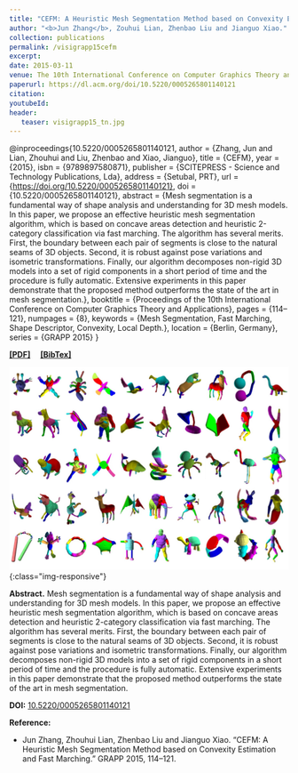```yaml
---
title: "CEFM: A Heuristic Mesh Segmentation Method based on Convexity Estimation and Fast Marching"
author: "<b>Jun Zhang</b>, Zouhui Lian, Zhenbao Liu and Jianguo Xiao."
collection: publications
permalink: /visigrapp15cefm
excerpt: 
date: 2015-03-11
venue: The 10th International Conference on Computer Graphics Theory and Applications
paperurl: https://dl.acm.org/doi/10.5220/0005265801140121
citation: 
youtubeId: 
header:
   teaser: visigrapp15_tn.jpg
---
```


@inproceedings{10.5220/0005265801140121,
author = {Zhang, Jun and Lian, Zhouhui and Liu, Zhenbao and Xiao, Jianguo},
title = {CEFM},
year = {2015},
isbn = {9789897580871},
publisher = {SCITEPRESS - Science and Technology Publications, Lda},
address = {Setubal, PRT},
url = {https://doi.org/10.5220/0005265801140121},
doi = {10.5220/0005265801140121},
abstract = {Mesh segmentation is a fundamental way of shape analysis and understanding for 3D mesh models. In this paper, we propose an effective heuristic mesh segmentation algorithm, which is based on concave areas detection and heuristic 2-category classification via fast marching. The algorithm has several merits. First, the boundary between each pair of segments is close to the natural seams of 3D objects. Second, it is robust against pose variations and isometric transformations. Finally, our algorithm decomposes non-rigid 3D models into a set of rigid components in a short period of time and the procedure is fully automatic. Extensive experiments in this paper demonstrate that the proposed method outperforms the state of the art in mesh segmentation.},
booktitle = {Proceedings of the 10th International Conference on Computer Graphics Theory and Applications},
pages = {114–121},
numpages = {8},
keywords = {Mesh Segmentation, Fast Marching, Shape Descriptor, Convexity, Local Depth.},
location = {Berlin, Germany},
series = {GRAPP 2015}
}

<a href="http://halajun.github.io/files/3dor15lian.pdf" target="_blank"><b>[PDF]</b></a>&emsp;
<a href="https://halajun.github.io/files/zhang15grapp.txt" target="_blank"><b>[BibTex]</b></a>

![Kernel_pic](/images/banners/visigrapp15.jpg){:class="img-responsive"}

<b>Abstract.</b> Mesh segmentation is a fundamental way of shape analysis and understanding for 3D mesh models. In this paper, we propose an effective heuristic mesh segmentation algorithm, which is based on concave areas detection and heuristic 2-category classification via fast marching. The algorithm has several merits. First, the boundary between each pair of segments is close to the natural seams of 3D objects. Second, it is robust against pose variations and isometric transformations. Finally, our algorithm decomposes non-rigid 3D models into a set of rigid components in a short period of time and the procedure is fully automatic. Extensive experiments in this paper demonstrate that the proposed method outperforms the state of the art in mesh segmentation.

**DOI:** <a href="https://doi.org/10.5220/0005265801140121" target="_blank">10.5220/0005265801140121</a>

<b>Reference:</b>
* Jun Zhang, Zhouhui Lian, Zhenbao Liu and Jianguo Xiao. “CEFM: A Heuristic Mesh Segmentation Method based on Convexity Estimation and Fast Marching.” GRAPP 2015, 114–121.